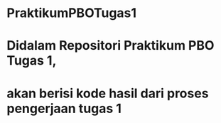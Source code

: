 # PraktikumPBOTugas1
# Didalam Repositori Praktikum PBO Tugas 1, 
# akan berisi kode hasil dari proses pengerjaan tugas 1
